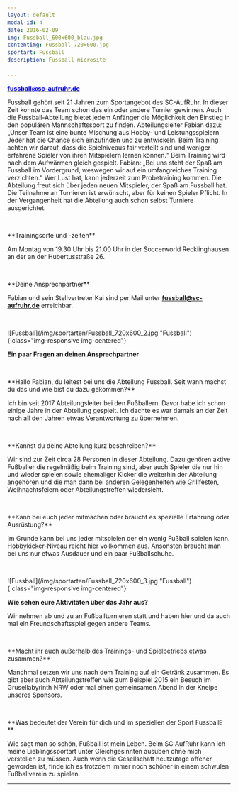 ```yaml
---
layout: default
modal-id: 4
date: 2016-02-09
img: Fussball_600x600_blau.jpg
contentimg: Fussball_720x600.jpg
sportart: Fussball
description: Fussball microsite
             
---
```


<p><b><a href="mailto:fussball@sc-aufruhr.de"><font color="#0000FF">fussball@sc-aufruhr.de</font></a></b></p>
Fussball gehört seit 21 Jahren zum Sportangebot des SC-AufRuhr. In dieser Zeit konnte das Team schon das ein oder andere Turnier gewinnen. Auch die Fussball-Abteilung bietet jedem Anfänger die Möglichkeit den Einstieg in den populären Mannschaftssport zu finden. 
Abteilungsleiter Fabian dazu: „Unser Team ist eine bunte Mischung aus Hobby- und Leistungsspielern. Jeder hat die Chance sich einzufinden und zu entwickeln. Beim Training achten wir darauf, dass die Spielniveaus fair verteilt sind und weniger erfahrene Spieler von ihren Mitspielern lernen können.“
Beim Training wird nach dem Aufwärmen gleich gespielt. Fabian: „Bei uns steht der Spaß am Fussball im Vordergrund, weswegen wir auf ein umfangreiches Training verzichten.“
Wer Lust hat, kann jederzeit zum Probetraining kommen. Die Abteilung freut sich über jeden neuen Mitspieler, der Spaß am Fussball hat. Die Teilnahme an Turnieren ist erwünscht, aber für keinen Spieler Pflicht. In der Vergangenheit hat die Abteilung auch schon selbst Turniere ausgerichtet.
  

<p>&nbsp;</p>
**Trainingsorte und -zeiten**

Am Montag von 19.30 Uhr bis 21.00 Uhr in der Soccerworld Recklinghausen an der an der Hubertusstraße 26.

<p>&nbsp;</p>
**Deine Ansprechpartner**

Fabian und sein Stellvertreter Kai sind per Mail unter <b><a href="mailto:fussball@sc-aufruhr.de"><font color="#0000FF">fussball@sc-aufruhr.de</font></a></b> erreichbar.
  
<p>&nbsp;</p>
![Fussball](/img/sportarten/Fussball_720x600_2.jpg "Fussball"){:class="img-responsive img-centered"}


**Ein paar Fragen an deinen Ansprechpartner**

<p>&nbsp;</p>
**Hallo Fabian, du leitest bei uns die Abteilung Fussball. Seit wann machst du das und wie bist du dazu gekommen?**
  
Ich bin seit 2017 Abteilungsleiter bei den Fußballern. Davor habe ich schon einige Jahre in der Abteilung gespielt. Ich dachte es war damals an der Zeit nach all den Jahren etwas Verantwortung zu übernehmen.

<p>&nbsp;</p>
**Kannst du deine Abteilung kurz beschreiben?**

Wir sind zur Zeit circa 28 Personen in dieser Abteilung. Dazu gehören aktive Fußballer die regelmäßig beim Training sind, aber auch Spieler die  nur hin und wieder spielen sowie  ehemaliger Kicker die weiterhin der Abteilung angehören und die man dann bei anderen Gelegenheiten wie Grillfesten, Weihnachtsfeiern oder Abteilungstreffen wiedersieht.
<p>&nbsp;</p>
**Kann bei euch jeder mitmachen oder braucht es spezielle Erfahrung oder Ausrüstung?**

Im Grunde kann bei uns jeder mitspielen der ein wenig Fußball spielen kann. Hobbykicker-Niveau reicht hier vollkommen aus. Ansonsten braucht man bei uns nur etwas Ausdauer und ein paar Fußballschuhe. 

<p>&nbsp;</p>
![Fussball](/img/sportarten/Fussball_720x600_3.jpg "Fussball"){:class="img-responsive img-centered"}

**Wie sehen eure Aktivitäten über das Jahr aus?**

Wir nehmen ab und zu an Fußballturnieren statt und haben hier und da auch mal ein Freundschaftsspiel gegen andere Teams.
<p>&nbsp;</p>
**Macht ihr auch außerhalb des Trainings- und Spielbetriebs etwas zusammen?**

Manchmal setzen wir uns nach dem Training auf ein Getränk zusammen.
Es gibt aber auch Abteilungstreffen wie zum Beispiel 2015 ein Besuch im Grusellabyrinth NRW oder mal einen gemeinsamen Abend in der Kneipe unseres Sponsors.

<p>&nbsp;</p>
**Was bedeutet der Verein für dich und im speziellen der Sport Fussball?**

Wie sagt man so schön, Fußball ist mein Leben. Beim SC AufRuhr kann ich meine Lieblingssportart unter Gleichgesinnten ausüben ohne mich verstellen zu müssen. Auch wenn die Gesellschaft heutzutage offener geworden ist, finde ich es trotzdem immer noch schöner in einem schwulen Fußballverein zu spielen.

___
